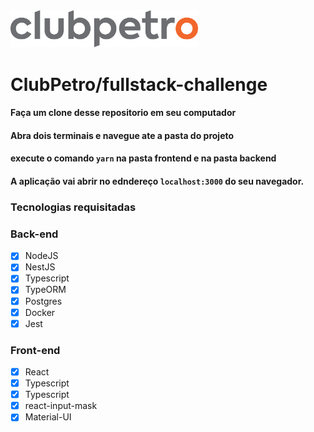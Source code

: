 <img src="logo-clubpetro.png" alt="Clubpetro" width="300">

# ClubPetro/fullstack-challenge


#### Faça um clone desse repositorio em seu computador

#### Abra dois terminais e navegue ate a pasta do projeto 

#### execute o comando `yarn` na pasta frontend e na pasta backend

#### A aplicação vai abrir no edndereço ```localhost:3000``` do seu navegador.


### Tecnologias requisitadas

### Back-end
- [x] NodeJS</li>
- [x] NestJS</li>
- [x] Typescript</li>
- [x] TypeORM</li>
- [x] Postgres</li>
- [x] Docker</li>
- [x] Jest</li>

### Front-end
- [x] React</li>
- [x] Typescript
- [x] Typescript
- [x] react-input-mask
- [x] Material-UI
